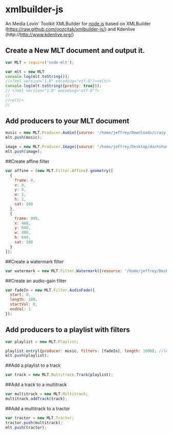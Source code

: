 # xmlbuilder-js

An Media Lovin' Toolkit XMLBuilder for [node.js](http://nodejs.org/) based on
XMLBuilder (https://raw.github.com/oozcitak/xmlbuilder-js/) and Kdenlive (http://http://www.kdenlive.org/)

## Create a New MLT document and output it.
```js
var MLT = require('node-mlt');

var mlt = new MLT
console.log(mlt.toString());
//<?xml version="1.0" encoding="utf-8"?><mlt/>
console.log(mlt.toString({pretty: true}));
// <?xml version="1.0" encoding="utf-8"?>
//
//<mlt/>
//
```

## Add producers to your MLT document
```js
music = new MLT.Producer.Audio({source: '/home/jeffrey/Downloads/crazy.mp3'});
mlt.push(music);

image = new MLT.Producer.Image({source: '/home/jeffrey/Desktop/dachshund.jpg'});
mlt.push(image);
```

##Create affine filter
```js
var affine = (new MLT.Filter.Affine).geometry([
  {
    frame: 0,
    x: 0,
    y: 0,
    w: 1,
    h: 1,
    sat: 100
  },
  {
    frame: 999,
    x: 480,
    y: 640,
    w: 480,
    h: 640,
    sat: 100
  } 
]);
```

##Create a watermark filter
```js
var watermark = new MLT.Filter.Watermark({resource: '/home/jeffrey/Desktop/signature.jpg'});
```

##Create an audio-gain filter
```js
var fadeIn = new MLT.Filter.AudioFade({
  start: 0,
  length: 100,
  startVol: 0,
  endVol: 1
});
```

## Add producers to a playlist with filters
```js
var playlist = new MLT.Playlist;

playlist.entry({producer: music, filters: [fadeIn], length: 1000); //length is in frames
mlt.push(playlist);
```

##Add a playlist to a track
```js
var track = new MLT.Multitrack.Track(playlist);
```

##Add a track to a multitrack
```js
var multitrack = new MLT.Multitrack;
multitrack.addTrack(track);
```

##Add a multitrack to a tractor
```js
var tractor = new MLT.Tractor;
tractor.push(multitrack);
mlt.push(tractor);
```
